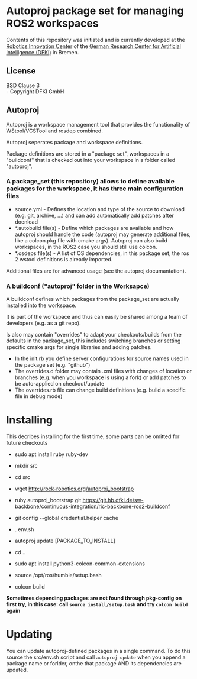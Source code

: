 # Autoproj package set for managing ROS2 workspaces

Contents of this repository was initiated and is currently developed at the
[Robotics Innovation Center](http://robotik.dfki-bremen.de/en/startpage.html) of the
[German Research Center for Artificial Intelligence (DFKI)](http://www.dfki.de) in Bremen.

## License

[BSD Clause 3](https://opensource.org/licenses/BSD-3-Clause)<br> - Copyright DFKI GmbH

## Autoproj

Autoproj is a workspace management tool that provides the functionality of WStool/VCSTool and rosdep combined.

Autoproj seperates package and workspace definitions.

Package definitions are stored in a "package set", workspaces in a "buildconf" that is checked out into your workspace in a folder called "autoproj".

### A package_set (this repository) allows to define available packages for the workspace, it has three main configuration files 

* source.yml - Defines the location and type of the source to download (e.g. git, archive, ...) and can add automatically add patches after doenload
* *.autobuild file(s) - Define which packages are available and how autoproj should handle the code (autoproj may generate additional files, like a colcon.pkg file with cmake args). Autoproj can also build workspaces, in the ROS2 case you should still use colcon.
* *.osdeps file(s) - A list of OS dependencies, in this package set, the ros 2 wstool definitions is already imported.

Additional files are for advanced usage (see the autoproj documantation).

### A buildconf ("autoproj" folder in the Worksapce) 

A buildconf defines which packages from the package_set are actually installed into the workspace.

It is part of the workspace and thus can easily be shared among a team of developers (e.g. as a git repo).

Is also may contain "overrides" to adapt your checkouts/builds from the defaults in the package_set, this includes switching branches or setting specific cmake args for single libraries and adding patches.

* In the init.rb you define server configurations for source names used in the package set (e.g. "github")
* The overrides.d folder may contain .xml files with changes of location or branches (e.g. when you workspace is using a fork) or add patches to be auto-applied on checkout/update
* The overrides.rb file can change build definitions (e.g. build a scecific file in debug mode)


# Installing

This decribes installing for the first time, some parts can be omitted for future checkouts

* sudo apt install ruby ruby-dev
* mkdir src
* cd src
* wget http://rock-robotics.org/autoproj_bootstrap
* ruby autoproj_bootstrap git https://git.hb.dfki.de/sw-backbone/continuous-integration/ric-backbone-ros2-buildconf
* git config --global credential.helper cache

* . env.sh
* autoproj update [PACKAGE_TO_INSTALL]

* cd ..
* sudo apt install python3-colcon-common-extensions
* source /opt/ros/humble/setup.bash
* colcon build

**Sometimes depending packages are not found through pkg-config on first try, in this case: call `source install/setup.bash` and try `colcon build` again**


# Updating
You can update autoproj-defined packages in a single command. To do this source the src/env.sh script and call `autoproj update` when you append a package name or forlder, onthe that package AND its dependencies are updated.


